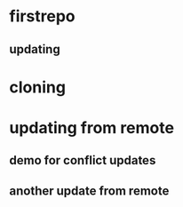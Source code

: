 # firstrepo

## updating

# cloning

# updating from remote

## demo for conflict updates
## another update from remote

